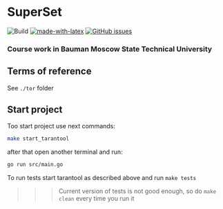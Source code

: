 # SuperSet

![Build](https://github.com/RyazMax/SuperSet/workflows/Build/badge.svg)
[![made-with-latex](https://img.shields.io/badge/Made%20with-LaTeX-1f425f.svg)](https://www.latex-project.org/)
[![GitHub issues](https://img.shields.io/github/issues/RyazMax/SuperSet.svg)
](https://github.com/RyazMax/SuperSet/issues/)

### Course work in Bauman Moscow State Technical University

## Terms of reference
See `./tor` folder 

## Start project

Too start project use next commands:

```bash
make start_tarantool
```

after that open another terminal and run:
```bash
go run src/main.go
```

To run tests start tarantool as described above and run `make tests`

>>> Current version of tests is not good enough, so do `make clean` every time you run it
